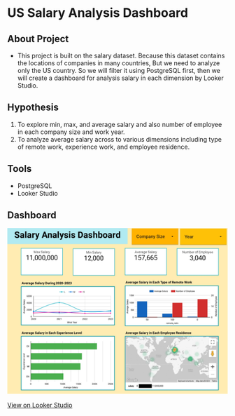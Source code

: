 # US Salary Analysis Dashboard


## About Project
* This project is built on the salary dataset. Because this dataset contains the locations of companies in many countries, But we need to analyze only the US country. So we will filter it using PostgreSQL first, then we will create a dashboard for analysis salary in each dimension by Looker Studio.


## Hypothesis 
1. To explore min, max, and average salary and also number of employee in each company size and work year.
2. To analyze average salary across to various dimensions including type of remote work, experience work, and employee residence.


## Tools 
* PostgreSQL 
* Looker Studio


## Dashboard
![US_salary_dashboard.jpg](US_salary_dashboard.jpg)


[View on Looker Studio](https://lookerstudio.google.com/reporting/5c8933cf-d94d-4ec8-85ab-0dc310101103)
